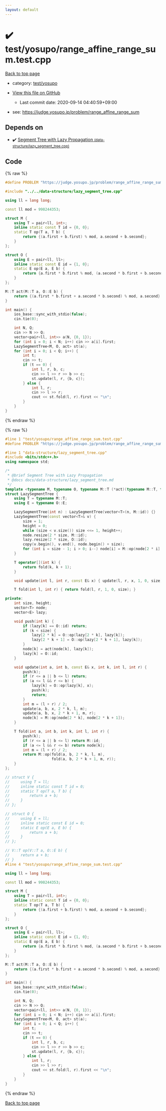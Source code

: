```yaml
---
layout: default
---
```


<!-- mathjax config similar to math.stackexchange -->
<script type="text/javascript" async
  src="https://cdnjs.cloudflare.com/ajax/libs/mathjax/2.7.5/MathJax.js?config=TeX-MML-AM_CHTML">
</script>
<script type="text/x-mathjax-config">
  MathJax.Hub.Config({
    TeX: { equationNumbers: { autoNumber: "AMS" }},
    tex2jax: {
      inlineMath: [ ['$','$'] ],
      processEscapes: true
    },
    "HTML-CSS": { matchFontHeight: false },
    displayAlign: "left",
    displayIndent: "2em"
  });
</script>

<script type="text/javascript" src="https://cdnjs.cloudflare.com/ajax/libs/jquery/3.4.1/jquery.min.js"></script>
<script src="https://cdn.jsdelivr.net/npm/jquery-balloon-js@1.1.2/jquery.balloon.min.js" integrity="sha256-ZEYs9VrgAeNuPvs15E39OsyOJaIkXEEt10fzxJ20+2I=" crossorigin="anonymous"></script>
<script type="text/javascript" src="../../../assets/js/copy-button.js"></script>
<link rel="stylesheet" href="../../../assets/css/copy-button.css" />


# :heavy_check_mark: test/yosupo/range_affine_range_sum.test.cpp

<a href="../../../index.html">Back to top page</a>

* category: <a href="../../../index.html#0b58406058f6619a0f31a172defc0230">test/yosupo</a>
* <a href="{{ site.github.repository_url }}/blob/master/test/yosupo/range_affine_range_sum.test.cpp">View this file on GitHub</a>
    - Last commit date: 2020-09-14 04:40:59+09:00


* see: <a href="https://judge.yosupo.jp/problem/range_affine_range_sum">https://judge.yosupo.jp/problem/range_affine_range_sum</a>


## Depends on

* :heavy_check_mark: <a href="../../../library/data-structure/lazy_segment_tree.cpp.html">Segment Tree with Lazy Propagation <small>(data-structure/lazy_segment_tree.cpp)</small></a>


## Code

<a id="unbundled"></a>
{% raw %}
```cpp
#define PROBLEM "https://judge.yosupo.jp/problem/range_affine_range_sum"

#include "../../data-structure/lazy_segment_tree.cpp"

using ll = long long;

const ll mod = 998244353;

struct M {
    using T = pair<ll, int>;
    inline static const T id = {0, 0};
    static T op(T a, T b) {
        return {(a.first + b.first) % mod, a.second + b.second};
    }
};

struct O {
    using E = pair<ll, ll>;
    inline static const E id = {1, 0};
    static E op(E a, E b) {
        return {a.first * b.first % mod, (a.second * b.first + b.second) % mod};
    }
};

M::T act(M::T a, O::E b) {
    return {(a.first * b.first + a.second * b.second) % mod, a.second};
}

int main() {
    ios_base::sync_with_stdio(false);
    cin.tie(0);

    int N, Q;
    cin >> N >> Q;
    vector<pair<ll, int>> a(N, {0, 1});
    for (int i = 0; i < N; i++) cin >> a[i].first;
    LazySegmentTree<M, O, act> st(a);
    for (int i = 0; i < Q; i++) {
        int t;
        cin >> t;
        if (t == 0) {
            int l, r, b, c;
            cin >> l >> r >> b >> c;
            st.update(l, r, {b, c});
        } else {
            int l, r;
            cin >> l >> r;
            cout << st.fold(l, r).first << "\n";
        }
    }
}
```
{% endraw %}

<a id="bundled"></a>
{% raw %}
```cpp
#line 1 "test/yosupo/range_affine_range_sum.test.cpp"
#define PROBLEM "https://judge.yosupo.jp/problem/range_affine_range_sum"

#line 1 "data-structure/lazy_segment_tree.cpp"
#include <bits/stdc++.h>
using namespace std;

/*
 * @brief Segment Tree with Lazy Propagation
 * @docs docs/data-structure/lazy_segment_tree.md
 */
template <typename M, typename O, typename M::T (*act)(typename M::T, typename O::E)>
struct LazySegmentTree {
    using T = typename M::T;
    using E = typename O::E;

    LazySegmentTree(int n) : LazySegmentTree(vector<T>(n, M::id)) {}
    LazySegmentTree(const vector<T>& v) {
        size = 1;
        height = 0;
        while (size < v.size()) size <<= 1, height++;
        node.resize(2 * size, M::id);
        lazy.resize(2 * size, O::id);
        copy(v.begin(), v.end(), node.begin() + size);
        for (int i = size - 1; i > 0; i--) node[i] = M::op(node[2 * i], node[2 * i + 1]);
    }

    T operator[](int k) {
        return fold(k, k + 1);
    }

    void update(int l, int r, const E& x) { update(l, r, x, 1, 0, size); }

    T fold(int l, int r) { return fold(l, r, 1, 0, size); }

private:
    int size, height;
    vector<T> node;
    vector<E> lazy;

    void push(int k) {
        if (lazy[k] == O::id) return;
        if (k < size) {
            lazy[2 * k] = O::op(lazy[2 * k], lazy[k]);
            lazy[2 * k + 1] = O::op(lazy[2 * k + 1], lazy[k]);
        }
        node[k] = act(node[k], lazy[k]);
        lazy[k] = O::id;
    }

    void update(int a, int b, const E& x, int k, int l, int r) {
        push(k);
        if (r <= a || b <= l) return;
        if (a <= l && r <= b) {
            lazy[k] = O::op(lazy[k], x);
            push(k);
            return;
        }
        int m = (l + r) / 2;
        update(a, b, x, 2 * k, l, m);
        update(a, b, x, 2 * k + 1, m, r);
        node[k] = M::op(node[2 * k], node[2 * k + 1]);
    }

    T fold(int a, int b, int k, int l, int r) {
        push(k);
        if (r <= a || b <= l) return M::id;
        if (a <= l && r <= b) return node[k];
        int m = (l + r) / 2;
        return M::op(fold(a, b, 2 * k, l, m),
                     fold(a, b, 2 * k + 1, m, r));
    }
};

// struct V {
//     using T = ll;
//     inline static const T id = 0;
//     static T op(T a, T b) {
//         return a + b;
//     }
// };

// struct O {
//     using E = ll;
//     inline static const E id = 0;
//     static E op(E a, E b) {
//         return a + b;
//     }
// };

// V::T op(V::T a, O::E b) {
//     return a + b;
// }
#line 4 "test/yosupo/range_affine_range_sum.test.cpp"

using ll = long long;

const ll mod = 998244353;

struct M {
    using T = pair<ll, int>;
    inline static const T id = {0, 0};
    static T op(T a, T b) {
        return {(a.first + b.first) % mod, a.second + b.second};
    }
};

struct O {
    using E = pair<ll, ll>;
    inline static const E id = {1, 0};
    static E op(E a, E b) {
        return {a.first * b.first % mod, (a.second * b.first + b.second) % mod};
    }
};

M::T act(M::T a, O::E b) {
    return {(a.first * b.first + a.second * b.second) % mod, a.second};
}

int main() {
    ios_base::sync_with_stdio(false);
    cin.tie(0);

    int N, Q;
    cin >> N >> Q;
    vector<pair<ll, int>> a(N, {0, 1});
    for (int i = 0; i < N; i++) cin >> a[i].first;
    LazySegmentTree<M, O, act> st(a);
    for (int i = 0; i < Q; i++) {
        int t;
        cin >> t;
        if (t == 0) {
            int l, r, b, c;
            cin >> l >> r >> b >> c;
            st.update(l, r, {b, c});
        } else {
            int l, r;
            cin >> l >> r;
            cout << st.fold(l, r).first << "\n";
        }
    }
}

```
{% endraw %}

<a href="../../../index.html">Back to top page</a>

